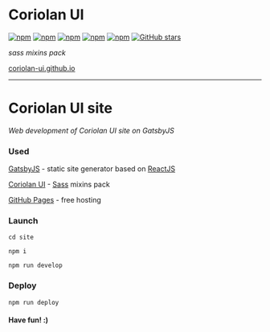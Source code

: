 # Coriolan UI
[![npm](https://img.shields.io/npm/v/coriolan-ui.svg)](https://www.npmjs.com/package/coriolan-ui)
[![npm](https://img.shields.io/npm/dt/coriolan-ui.svg)](https://www.npmjs.com/package/coriolan-ui)
[![npm](https://img.shields.io/npm/dv/coriolan-ui.svg)](https://www.npmjs.com/package/coriolan-ui)
[![npm](https://img.shields.io/npm/dm/coriolan-ui.svg)](https://www.npmjs.com/package/coriolan-ui)
[![npm](https://img.shields.io/npm/dy/coriolan-ui.svg)](https://www.npmjs.com/package/coriolan-ui)
[![GitHub stars](https://img.shields.io/github/stars/badges/shields.svg?style=social&label=Star)](https://www.npmjs.com/package/coriolan-ui)

_sass mixins pack_

[coriolan-ui.github.io](https://coriolan-ui.github.io)

---

# Coriolan UI site

_Web development of Coriolan UI site on GatsbyJS_

### Used

[GatsbyJS](https://github.com/gatsbyjs/gatsby) - static site generator based on [ReactJS](https://facebook.github.io/react)

[Coriolan UI](https://coriolan-ui.github.io) - [Sass](http://sass-lang.com) mixins pack

[GitHub Pages](https://pages.github.com) - free hosting

### Launch

`cd site`

`npm i`

`npm run develop`

### Deploy

`npm run deploy`

#### Have fun! :)
